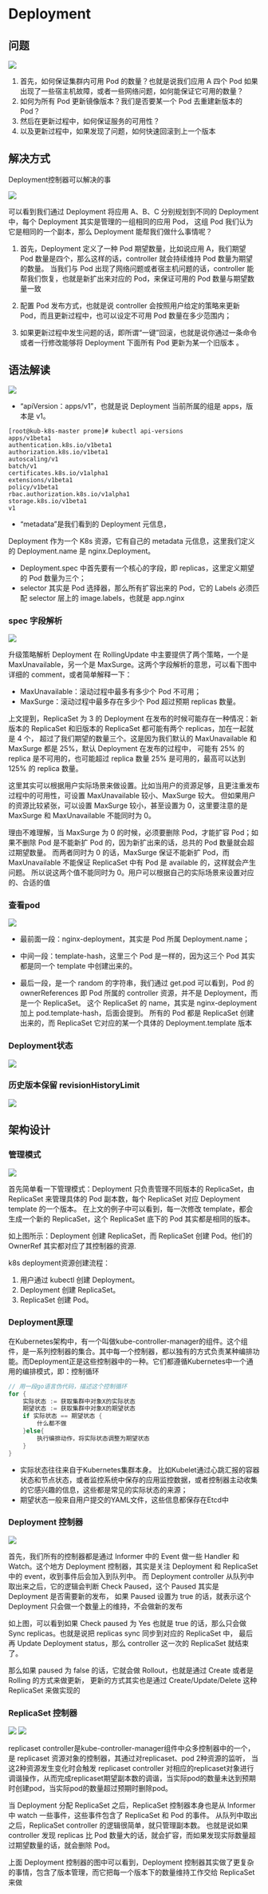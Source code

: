 # Deployment

## 问题
![](../img/.04_deployment_images/deplyment_problem.png)

1. 首先，如何保证集群内可用 Pod 的数量？也就是说我们应用 A 四个 Pod 如果出现了一些宿主机故障，或者一些网络问题，如何能保证它可用的数量？
2. 如何为所有 Pod 更新镜像版本？我们是否要某一个 Pod 去重建新版本的 Pod？
3. 然后在更新过程中，如何保证服务的可用性？
4. 以及更新过程中，如果发现了问题，如何快速回滚到上一个版本

## 解决方式
Deployment控制器可以解决的事

![](../img/.04_deployment_images/deployment_advances.png)

可以看到我们通过 Deployment 将应用 A、B、C 分别规划到不同的 Deployment 中，每个 Deployment 其实是管理的一组相同的应用 Pod，
这组 Pod 我们认为它是相同的一个副本，那么 Deployment 能帮我们做什么事情呢？

1. 首先，Deployment 定义了一种 Pod 期望数量，比如说应用 A，我们期望 Pod 数量是四个，那么这样的话，controller 就会持续维持 Pod 数量为期望的数量。
    当我们与 Pod 出现了网络问题或者宿主机问题的话，controller 能帮我们恢复，也就是新扩出来对应的 Pod，来保证可用的 Pod 数量与期望数量一致

2. 配置 Pod 发布方式，也就是说 controller 会按照用户给定的策略来更新 Pod，而且更新过程中，也可以设定不可用 Pod 数量在多少范围内；

3. 如果更新过程中发生问题的话，即所谓“一键”回滚，也就是说你通过一条命令或者一行修改能够将 Deployment 下面所有 Pod 更新为某一个旧版本 。



## 语法解读
![](../img/.04_deployment_images/deployment_yaml.png)

- “apiVersion：apps/v1”，也就是说 Deployment 当前所属的组是 apps，版本是 v1。
```shell
[root@kub-k8s-master prome]# kubectl api-versions
apps/v1beta1
authentication.k8s.io/v1beta1
authorization.k8s.io/v1beta1
autoscaling/v1
batch/v1
certificates.k8s.io/v1alpha1
extensions/v1beta1
policy/v1beta1
rbac.authorization.k8s.io/v1alpha1
storage.k8s.io/v1beta1
v1
```
- “metadata”是我们看到的 Deployment 元信息，

Deployment 作为一个 K8s 资源，它有自己的 metadata 元信息，这里我们定义的 Deployment.name 是 nginx.Deployment。

- Deployment.spec 中首先要有一个核心的字段，即 replicas，这里定义期望的 Pod 数量为三个；
- selector 其实是 Pod 选择器，那么所有扩容出来的 Pod，它的 Labels 必须匹配 selector 层上的 image.labels，也就是 app.nginx

### spec 字段解析
![](../img/.04_deployment_images/spec_segment.png)

升级策略解析
Deployment 在 RollingUpdate 中主要提供了两个策略，一个是 MaxUnavailable，另一个是 MaxSurge。这两个字段解析的意思，可以看下图中详细的 comment，或者简单解释一下：

- MaxUnavailable：滚动过程中最多有多少个 Pod 不可用；
- MaxSurge：滚动过程中最多存在多少个 Pod 超过预期 replicas 数量。

上文提到，ReplicaSet 为 3 的 Deployment 在发布的时候可能存在一种情况：新版本的 ReplicaSet 和旧版本的 ReplicaSet 都可能有两个 replicas，加在一起就是 4 个，
超过了我们期望的数量三个。这是因为我们默认的 MaxUnavailable 和 MaxSurge 都是 25%，默认 Deployment 在发布的过程中，
可能有 25% 的 replica 是不可用的，也可能超过 replica 数量 25% 是可用的，最高可以达到 125% 的 replica 数量。

这里其实可以根据用户实际场景来做设置。比如当用户的资源足够，且更注重发布过程中的可用性，可设置 MaxUnavailable 较小、MaxSurge 较大。
但如果用户的资源比较紧张，可以设置 MaxSurge 较小，甚至设置为 0，这里要注意的是 MaxSurge 和 MaxUnavailable 不能同时为 0。

理由不难理解，当 MaxSurge 为 0 的时候，必须要删除 Pod，才能扩容 Pod；如果不删除 Pod 是不能新扩 Pod 的，因为新扩出来的话，总共的 Pod 数量就会超过期望数量。
而两者同时为 0 的话，MaxSurge 保证不能新扩 Pod，而 MaxUnavailable 不能保证 ReplicaSet 中有 Pod 是 available 的，这样就会产生问题。
所以说这两个值不能同时为 0。用户可以根据自己的实际场景来设置对应的、合适的值


### 查看pod
![](../img/.04_deployment_images/get_pod_information.png)

- 最前面一段：nginx-deployment，其实是 Pod 所属 Deployment.name；
- 中间一段：template-hash，这里三个 Pod 是一样的，因为这三个 Pod 其实都是同一个 template 中创建出来的。

- 最后一段，是一个 random 的字符串，我们通过 get.pod 可以看到，Pod 的 ownerReferences 即 Pod 所属的 controller 资源，并不是 Deployment，而是一个 ReplicaSet。
这个 ReplicaSet 的 name，其实是 nginx-deployment 加上 pod.template-hash，后面会提到。
所有的 Pod 都是 ReplicaSet 创建出来的，而 ReplicaSet 它对应的某一个具体的 Deployment.template 版本

### Deployment状态
![](../img/.04_deployment_images/deployment_status.png)


### 历史版本保留 revisionHistoryLimit
![](../img/.04_deployment_images/revisionHistoryLimit.png)



## 架构设计
### 管理模式
![](../img/.04_deployment_images/management_mode.png)

首先简单看一下管理模式：Deployment 只负责管理不同版本的 ReplicaSet，由 ReplicaSet 来管理具体的 Pod 副本数，每个 ReplicaSet 对应 Deployment template 的一个版本。
在上文的例子中可以看到，每一次修改 template，都会生成一个新的 ReplicaSet，这个 ReplicaSet 底下的 Pod 其实都是相同的版本。

如上图所示：Deployment 创建 ReplicaSet，而 ReplicaSet 创建 Pod。他们的 OwnerRef 其实都对应了其控制器的资源.

k8s deployment资源创建流程：
1. 用户通过 kubectl 创建 Deployment。
2. Deployment 创建 ReplicaSet。
3. ReplicaSet 创建 Pod。


### Deployment原理
在Kubernetes架构中，有一个叫做kube-controller-manager的组件。这个组件，是一系列控制器的集合。其中每一个控制器，都以独有的方式负责某种编排功能。而Deployment正是这些控制器中的一种。它们都遵循Kubernetes中一个通用的编排模式，即：控制循环
```go
// 用一段go语言伪代码，描述这个控制循环
for {
    实际状态 := 获取集群中对象X的实际状态
    期望状态 := 获取集群中对象X的期望状态
    if 实际状态 == 期望状态 {
        什么都不做
    }else{
        执行编排动作，将实际状态调整为期望状态
    }
}
```

- 实际状态往往来自于Kubernetes集群本身。 比如Kubelet通过心跳汇报的容器状态和节点状态，或者监控系统中保存的应用监控数据，或者控制器主动收集的它感兴趣的信息，这些都是常见的实际状态的来源；
- 期望状态一般来自用户提交的YAML文件，这些信息都保存在Etcd中

### Deployment 控制器
![](../img/.04_deployment_images/deployment_controller.png)

首先，我们所有的控制器都是通过 Informer 中的 Event 做一些 Handler 和 Watch。这个地方 Deployment 控制器，其实是关注 Deployment 和 ReplicaSet 中的 event，收到事件后会加入到队列中。
而 Deployment controller 从队列中取出来之后，它的逻辑会判断 Check Paused，这个 Paused 其实是 Deployment 是否需要新的发布，
如果 Paused 设置为 true 的话，就表示这个 Deployment 只会做一个数量上的维持，不会做新的发布

如上图，可以看到如果 Check paused 为 Yes 也就是 true 的话，那么只会做 Sync replicas。也就是说把 replicas sync 同步到对应的 ReplicaSet 中，
最后再 Update Deployment status，那么 controller 这一次的 ReplicaSet 就结束了。

那么如果 paused 为 false 的话，它就会做 Rollout，也就是通过 Create 或者是 Rolling 的方式来做更新，
更新的方式其实也是通过 Create/Update/Delete 这种 ReplicaSet 来做实现的

### ReplicaSet 控制器
![](../img/.04_deployment_images/replicaset_controller.png)
![](.04_deployment_images/replicaset_controller2.png)

replicaset controller是kube-controller-manager组件中众多控制器中的一个，是 replicaset 资源对象的控制器，其通过对replicaset、pod 2种资源的监听，
当这2种资源发生变化时会触发 replicaset controller 对相应的replicaset对象进行调谐操作，从而完成replicaset期望副本数的调谐，当实际pod的数量未达到预期时创建pod，当实际pod的数量超过预期时删除pod。

当 Deployment 分配 ReplicaSet 之后，ReplicaSet 控制器本身也是从 Informer 中 watch 一些事件，这些事件包含了 ReplicaSet 和 Pod 的事件。
从队列中取出之后，ReplicaSet controller 的逻辑很简单，就只管理副本数。
也就是说如果 controller 发现 replicas 比 Pod 数量大的话，就会扩容，而如果发现实际数量超过期望数量的话，就会删除 Pod。

上面 Deployment 控制器的图中可以看到，Deployment 控制器其实做了更复杂的事情，包含了版本管理，而它把每一个版本下的数量维持工作交给 ReplicaSet 来做